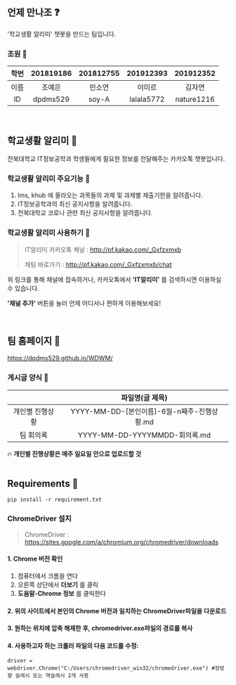 ## 언제 만나조 &#10067;
'학교생활 알리미' 챗봇을 만드는 팀입니다.

### 조원 &#127800;
| 학번 | 201819186 | 201812755 | 201912393 | 201912352 |
| :---: | :---: | :---: | :---: | :---: |
| 이름 | 조예은 | 민소연 | 이미르 | 김자연 |
| ID | dpdms529 | soy-A | lalala5772 | nature1216 |
<br/>

## 학교생활 알리미 &#127979;
전북대학교 IT정보공학과 학생들에게 필요한 정보를 전달해주는 카카오톡 챗봇입니다.
<br/>

### 학교생활 알리미 주요기능 &#128172;
1. lms, khub 에 올라오는 과목들의 과제 및 과제별 제출기한을 알려줍니다.
2. IT정보공학과의 최신 공지사항을 알려줍니다.
3. 전북대학교 코로나 관련 최신 공지사항을 알려줍니다.

### 학교생활 알리미 사용하기 &#128241;
>IT알리미 카카오톡 채널 : http://pf.kakao.com/_Gxfzxmxb
>
>채팅 바로가기 : http://pf.kakao.com/_Gxfzxmxb/chat

위 링크를 통해 채널에 접속하거나, 카카오톡에서 **'IT알리미'** 를 검색하시면 이용하실 수 있습니다.

**'채널 추가'** 버튼을 눌러 언제 어디서나 편하게 이용해보세요!

<br/>

## 팀 홈페이지 &#128214;
https://dpdms529.github.io/WDWM/

### 게시글 양식 &#128196;
|   | 파일명(글 제목) |
| :---: | :---: |
| 개인별 진행상황 | YYYY-MM-DD-[본인이름]-6월-n째주-진행상황.md |
| 팀 회의록 | YYYY-MM-DD-YYYYMMDD-회의록.md |

&#128293; **개인별 진행상황은 매주 일요일 안으로 업로드할 것**
<br/><br/>

## Requirements	&#128227;
```
pip install -r requirement.txt
```
### ChromeDriver 설치
>ChromeDriver : https://sites.google.com/a/chromium.org/chromedriver/downloads
#### 1. Chrome 버전 확인
1) 컴퓨터에서 크롬을 연다
2) 오른쪽 상단에서 **더보기** 를 클릭
3) **도움말-Chrome 정보** 를 클릭한다
#### 2. 위의 사이트에서 본인의 Chrome 버전과 일치하는 ChromeDriver파일을 다운로드
#### 3. 원하는 위치에 압축 해제한 후, chromedriver.exe파일의 경로를 복사
#### 4. 사용하고자 하는 크롤러 파일의 다음 코드를 수정:
```
driver = webdriver.Chrome("C:/Users/chromedriver_win32/chromedriver.exe") #정방향 슬래시 또는 역슬래시 2개 사용
```
